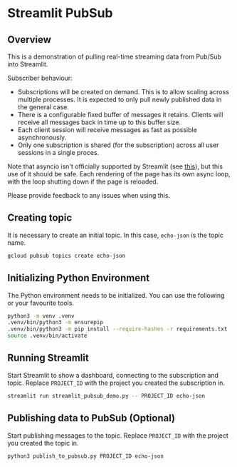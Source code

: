 # Streamlit PubSub

## Overview

This is a demonstration of pulling real-time streaming data from Pub/Sub into
Streamlit.

Subscriber behaviour:

* Subscriptions will be created on demand. This is to allow scaling across multiple
  processes. It is expected to only pull newly published data in the general
  case.
* There is a configurable fixed buffer of messages it retains. Clients will
  receive all messages back in time up to this buffer size.
* Each client session will receive messages as fast as possible asynchronously.
* Only one subscription is shared (for the subscription) across all user sessions in
  a single proces.

Note that asyncio isn't officially supported by Streamlit (see [this](https://github.com/streamlit/streamlit/issues/8488)),
but this use of it should be safe. Each rendering of the page has its own async
loop, with the loop shutting down if the page is reloaded.

Please provide feedback to any issues when using this.

## Creating topic

It is necessary to create an initial topic. In this case,
`echo-json` is the topic name.

```bash
gcloud pubsub topics create echo-json
```

## Initializing Python Environment

The Python environment needs to be initialized. You can use the following or your
favourite tools.

```bash
python3 -m venv .venv
.venv/bin/python3 -m ensurepip
.venv/bin/python3 -m pip install --require-hashes -r requirements.txt
source .venv/bin/activate
```

## Running Streamlit

Start Streamlit to show a dashboard, connecting to the subscription and topic. Replace
`PROJECT_ID` with the project you created the subscription in.

```bash
streamlit run streamlit_pubsub_demo.py -- PROJECT_ID echo-json
```

## Publishing data to PubSub (Optional)

Start publishing messages to the topic. Replace `PROJECT_ID` with the project you
created the topic in.

```bash
python3 publish_to_pubsub.py PROJECT_ID echo-json
```
